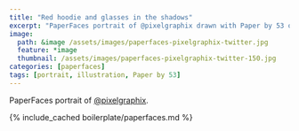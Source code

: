 ```yaml
---
title: "Red hoodie and glasses in the shadows"
excerpt: "PaperFaces portrait of @pixelgraphix drawn with Paper by 53 on an iPad."
image: 
  path: &image /assets/images/paperfaces-pixelgraphix-twitter.jpg 
  feature: *image
  thumbnail: /assets/images/paperfaces-pixelgraphix-twitter-150.jpg
categories: [paperfaces]
tags: [portrait, illustration, Paper by 53]
---
```


PaperFaces portrait of [@pixelgraphix](https://twitter.com/pixelgraphix).

{% include_cached boilerplate/paperfaces.md %}
